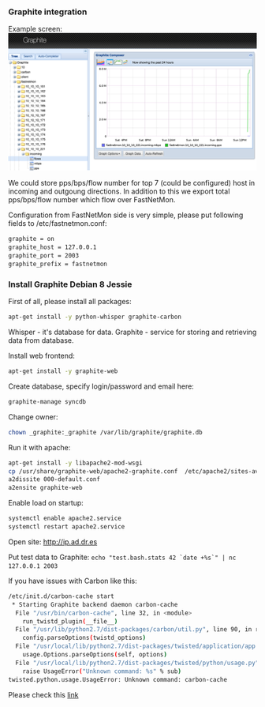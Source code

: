 ### Graphite integration

Example screen: ![Graphite](images/fastnetmon_graphite.png)

We could store pps/bps/flow number for top 7 (could be configured) host in incoming and outgoung directions. In addition to this we export total pps/bps/flow number which flow over FastNetMon.

Configuration from FastNetMon side is very simple, please put following fields to /etc/fastnetmon.conf:
```bash
graphite = on
graphite_host = 127.0.0.1
graphite_port = 2003
graphite_prefix = fastnetmon
```

### Install Graphite Debian 8 Jessie 

First of all, please install all packages:
```bash
apt-get install -y python-whisper graphite-carbon
```

Whisper - it's database for data. Graphite - service for storing and retrieving data from database. 

Install web frontend:
```bash
apt-get install -y graphite-web
```

Create database, specify login/password and email here: 
```bash
graphite-manage syncdb
```

Change owner:
```bash
chown _graphite:_graphite /var/lib/graphite/graphite.db
```

Run it with apache:
```bash
apt-get install -y libapache2-mod-wsgi
cp /usr/share/graphite-web/apache2-graphite.conf  /etc/apache2/sites-available/graphite-web.conf
a2dissite 000-default.conf
a2ensite graphite-web
```

Enable load on startup:
```bash
systemctl enable apache2.service
systemctl restart apache2.service
```

Open site: 
http://ip.ad.dr.es

Put test data to Graphite:
```echo "test.bash.stats 42 `date +%s`" | nc 127.0.0.1 2003```

If you have issues with Carbon like this:
```bash
/etc/init.d/carbon-cache start
 * Starting Graphite backend daemon carbon-cache                                                                                                       Traceback (most recent call last):
  File "/usr/bin/carbon-cache", line 32, in <module>
    run_twistd_plugin(__file__)
  File "/usr/lib/python2.7/dist-packages/carbon/util.py", line 90, in run_twistd_plugin
    config.parseOptions(twistd_options)
  File "/usr/local/lib/python2.7/dist-packages/twisted/application/app.py", line 619, in parseOptions
    usage.Options.parseOptions(self, options)
  File "/usr/local/lib/python2.7/dist-packages/twisted/python/usage.py", line 270, in parseOptions
    raise UsageError("Unknown command: %s" % sub)
twisted.python.usage.UsageError: Unknown command: carbon-cache
```

Please check this [link](http://stackoverflow.com/questions/27951317/install-graphite-statsd-getting-error-unknown-carbon-cache)
